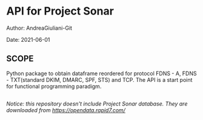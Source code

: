 # API for Project Sonar

Author: AndreaGiuliani-Git

Date: 2021-06-01


## SCOPE
Python package to obtain dataframe reordered for protocol FDNS - A, FDNS - TXT(standard DKIM, DMARC, SPF, STS) and TCP. The API is a start point for functional programming paradigm.

##
*Notice: this repository doesn't include Project Sonar database. They are downloaded from https://opendata.rapid7.com/*
